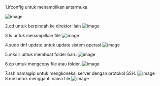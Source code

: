 1.ifconfig untuk menampilkan antarmuka.

![image](https://github.com/fhmitns/FAHMI_SO-/assets/126401609/8f2e0ac4-d308-472d-b741-a01c34f3a8c4)

2.cd untuk berpindah ke direktori lain 
![image](https://github.com/fhmitns/FAHMI_SO-/assets/126401609/0f23cf7b-5295-4a5e-9570-365ca64d7a97)

3.ls untuk menampilkan file 
![image](https://github.com/fhmitns/FAHMI_SO-/assets/126401609/45de7037-75eb-44a5-90bf-caf921db0111)

4.sudo dnf update untuk update sistem operasi 
![image](https://github.com/fhmitns/FAHMI_SO-/assets/126401609/0fda4d4e-7806-4f62-bb55-a6b41084b87f)

5.mkdir untuk membuat folder baru 
![image](https://github.com/fhmitns/FAHMI_SO-/assets/126401609/20db2d46-b3e4-4427-8737-a1c8f0eb3c8e)

6.cp untuk mengcopy file atau folder.
![image](https://github.com/fhmitns/FAHMI_SO-/assets/126401609/f3e10fe2-1a90-4d29-b4d5-1505f780210f)

7.ssh nama@ip untuk mengkoneksi server dengan protokol SSH.
![image](https://github.com/fhmitns/FAHMI_SO-/assets/126401609/42a4c0bc-bbff-40eb-ab7c-673388061262)
8.mv untuk mengganti nama file
![image](https://github.com/fhmitns/FAHMI_SO-/assets/126401609/3e325730-c804-484f-9339-b23ea8b7b440)


